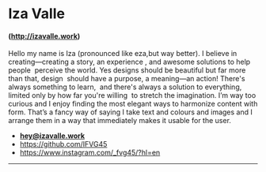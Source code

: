 # Iza Valle

#### (http://izavalle.work)
  Hello my name is Iza (pronounced like eza,but way better). I believe in creating—creating a story,  an experience , and awesome solutions to help people  perceive the world.
      Yes designs should be beautiful but far more than that, design  should have a purpose, a meaning—an action! There's always something to learn,  and there's always a solution to everything, limited only by how far you're willing  to stretch the imagination.
    I’m way too curious and I enjoy finding the most elegant ways to harmonize content with form. That’s a fancy way of saying I take text and colours and images and I arrange them in a way that immediately makes it usable for the user.
* **[hey@izavalle.work](mailto:hey@izavalle.work)**
* https://github.com/IFVG45
* https://www.instagram.com/_fvg45/?hl=en

---
